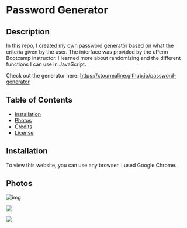 # Password Generator

## Description

In this repo, I created my own password generator based on what the criteria given by the user. The interface was provided by the uPenn Bootcamp instructor. I learned more about randomizing and the different functions I can use in JavaScript.

Check out the generator here: https://xtourmaline.github.io/password-generator

## Table of Contents

- [Installation](#installation)
- [Photos](#photos)
- [Credits](#credits)
- [License](#license)

## Installation

To view this website, you can use any browser. I used Google Chrome.

## Photos

![img](https://cdn.discordapp.com/attachments/790308309466087424/1161505712480993280/image.png)

![](https://cdn.discordapp.com/attachments/790308309466087424/1161505968903958608/image.png)

![](https://cdn.discordapp.com/attachments/790308309466087424/1161506181257367562/image.png)
